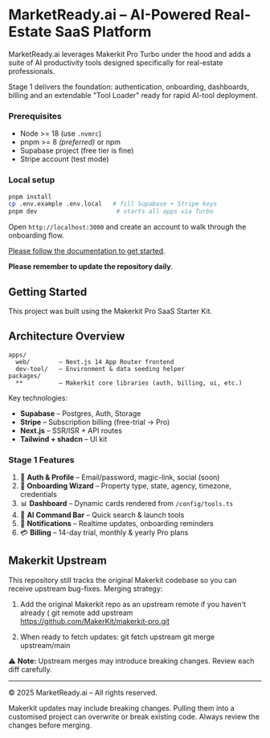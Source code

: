 # MarketReady.ai – AI-Powered Real-Estate SaaS Platform

MarketReady.ai leverages Makerkit Pro Turbo under the hood and adds a suite of AI productivity tools designed specifically for real-estate professionals.

Stage 1 delivers the foundation: authentication, onboarding, dashboards, billing and an extendable "Tool Loader" ready for rapid AI-tool deployment.

### Prerequisites

* Node >= 18 (use `.nvmrc`)
* pnpm >= 8 _(preferred)_ or npm
* Supabase project (free tier is fine)
* Stripe account (test mode)

### Local setup

```bash
pnpm install
cp .env.example .env.local   # fill Supabase + Stripe keys
pnpm dev                      # starts all apps via Turbo
```

Open `http://localhost:3000` and create an account to walk through the onboarding flow.

[Please follow the documentation to get started](https://makerkit.dev/docs/next-supabase-turbo/introduction).

**Please remember to update the repository daily**.

## Getting Started

This project was built using the Makerkit Pro SaaS Starter Kit.

## Architecture Overview

```
apps/
  web/        – Next.js 14 App Router frontend
  dev-tool/   – Environment & data seeding helper
packages/
  **          – Makerkit core libraries (auth, billing, ui, etc.)
```

Key technologies:

* **Supabase** – Postgres, Auth, Storage
* **Stripe** – Subscription billing (free-trial → Pro)
* **Next.js** – SSR/ISR + API routes
* **Tailwind + shadcn** – UI kit

### Stage 1 Features

1. 🔑 **Auth & Profile** – Email/password, magic-link, social (soon)
2. 🧭 **Onboarding Wizard** – Property type, state, agency, timezone, credentials
3. 📊 **Dashboard** – Dynamic cards rendered from `/config/tools.ts`
4. 💬 **AI Command Bar** – Quick search & launch tools
5. 🔔 **Notifications** – Realtime updates, onboarding reminders
6. 💳 **Billing** – 14-day trial, monthly & yearly Pro plans

## Makerkit Upstream

This repository still tracks the original Makerkit codebase so you can receive upstream bug-fixes. Merging strategy:

1. Add the original Makerkit repo as an upstream remote if you haven't already (
   git remote add upstream https://github.com/MakerKit/makerkit-pro.git

2. When ready to fetch updates:
   git fetch upstream
   git merge upstream/main

⚠️  **Note:** Upstream merges may introduce breaking changes. Review each diff carefully.

---

© 2025 MarketReady.ai – All rights reserved.

Makerkit updates may include breaking changes. Pulling them into a customised project can overwrite or break existing code.
Always review the changes before merging.
